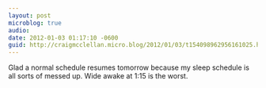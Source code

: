 ```yaml
---
layout: post
microblog: true
audio: 
date: 2012-01-03 01:17:10 -0600
guid: http://craigmcclellan.micro.blog/2012/01/03/t154098962956161025.html
---
```

Glad a normal schedule resumes tomorrow because my sleep schedule is all sorts of messed up. Wide awake at 1:15 is the worst.
